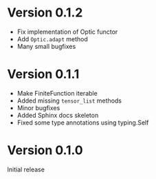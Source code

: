 # Version 0.1.2

- Fix implementation of Optic functor
- Add `Optic.adapt` method
- Many small bugfixes

# Version 0.1.1

- Make FiniteFunction iterable
- Added missing `tensor_list` methods
- Minor bugfixes
- Added Sphinx docs skeleton
- Fixed some type annotations using typing.Self

# Version 0.1.0

Initial release
